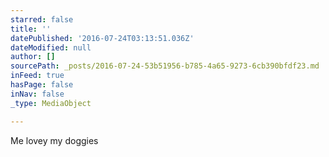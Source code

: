 ```yaml
---
starred: false
title: ''
datePublished: '2016-07-24T03:13:51.036Z'
dateModified: null
author: []
sourcePath: _posts/2016-07-24-53b51956-b785-4a65-9273-6cb390bfdf23.md
inFeed: true
hasPage: false
inNav: false
_type: MediaObject

---
```

Me lovey my doggies